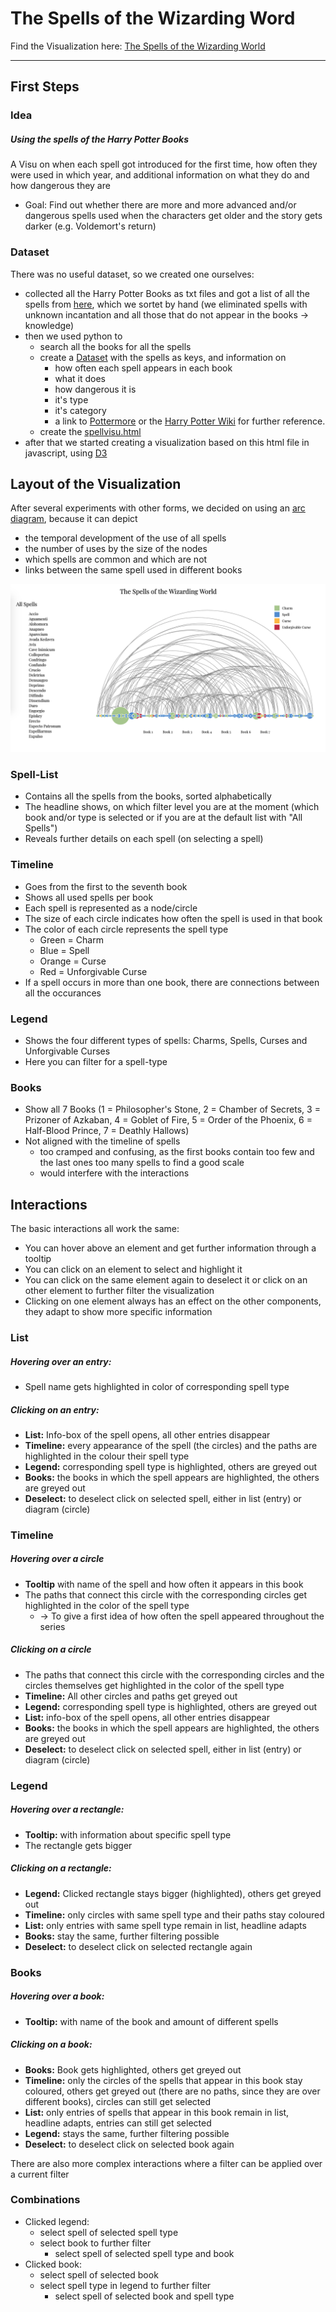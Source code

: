# The Spells of the Wizarding Word

Find the Visualization here: [The Spells of the Wizarding World](https://webuser.uni-weimar.de/~hete0356/Visu_Project/spellvisu.html)

***

## First Steps

### Idea 
##### Using the spells of the Harry Potter Books 
A Visu on when each spell got introduced for the first time, how often they were used in which year, and additional information on what they do and how dangerous they are
- Goal: Find out whether there are more and more advanced and/or dangerous spells used when the characters get older and the story gets darker (e.g. Voldemort's return)


### Dataset
There was no useful dataset, so we created one ourselves:
- collected all the Harry Potter Books as txt files and got a list of all the spells from [here](https://www.pojo.com/harry-potter-spell-list/), which we sortet by hand (we eliminated spells with unknown incantation and all those that do not appear in the books -> knowledge)
- then we used python to 
  - search all the books for all the spells 
  - create a [Dataset](https://github.com/Graunarmin/VisuProject_HarryPotterSpells/blob/master/Spells/Data/used/spells.csv) with the spells as keys, and information on 
    - how often each spell appears in each book 
    - what it does
    - how dangerous it is 
    - it's type
    - it's category 
    - a link to [Pottermore](https://www.pottermore.com/) or the [Harry Potter Wiki](https://harrypotter.fandom.com/wiki/Main_Page) for further reference.
  - create the [spellvisu.html](https://github.com/Graunarmin/VisuProject_HarryPotterSpells/blob/master/Visu/spellvisu.html) 
- after that we started creating a visualization based on this html file in javascript, using [D3](https://d3js.org/)


[comment]: <> (--------------------------------------------------------)


## Layout of the Visualization

After several experiments with other forms, we decided on using an [arc diagram](https://github.com/Graunarmin/VisuProject_HarryPotterSpells/wiki/Arc-Diagram), because it can depict
- the temporal development of the use of all spells
- the number of uses by the size of the nodes
- which spells are common and which are not
- links between the same spell used in different books

![Visu-Default](https://github.com/Graunarmin/VisuProject_HarryPotterSpells/blob/master/Presentation/Screenshots/Visu_Default.png)

### Spell-List
- Contains all the spells from the books, sorted alphabetically
- The headline shows, on which filter level you are at the moment (which book and/or type is selected or if you are at the default list with "All Spells")
- Reveals further details on each spell (on selecting a spell)

### Timeline
- Goes from the first to the seventh book 
- Shows all used spells per book
- Each spell is represented as a node/circle
- The size of each circle indicates how often the spell is used in that book
- The color of each circle represents the spell type
  - Green  = Charm
  - Blue   = Spell
  - Orange = Curse
  - Red    = Unforgivable Curse
- If a spell occurs in more than one book, there are connections between all the occurances

### Legend
- Shows the four different types of spells: Charms, Spells, Curses and Unforgivable Curses
- Here you can filter for a spell-type

### Books
- Show all 7 Books (1 = Philosopher's Stone, 2 = Chamber of Secrets, 3 = Prizoner of Azkaban, 4 = Goblet of Fire, 5 = Order of the Phoenix, 6 = Half-Blood Prince, 7 = Deathly Hallows)
- Not aligned with the timeline of spells
  - too cramped and confusing, as the first books contain too few and the last ones too many spells to find a good scale
  - would interfere with the interactions

## Interactions

The basic interactions all work the same:
- You can hover above an element and get further information through a tooltip
- You can click on an element to select and highlight it 
- You can click on the same element again to deselect it or click on an other element to further filter the visualization
- Clicking on one element always has an effect on the other components, they adapt to show more specific information

### List
##### Hovering over an entry:
- Spell name gets highlighted in color of corresponding spell type
##### Clicking on an entry:
- **List:** Info-box of the spell opens, all other entries disappear 
- **Timeline:** every appearance of the spell (the circles) and the paths are highlighted in the colour their spell type
- **Legend:** corresponding spell type is highlighted, others are greyed out
- **Books:** the books in which the spell appears are highlighted, the others are greyed out		
- **Deselect:** to deselect click on selected spell, either in list (entry) or diagram (circle)

### Timeline
##### Hovering over a circle
- **Tooltip** with name of the spell and how often it appears in this book
- The paths that connect this circle with the corresponding circles get highlighted in the color of the spell type 
  - -> To give a first idea of how often the spell appeared throughout the series
##### Clicking on a circle
- The paths that connect this circle with the corresponding circles and the circles themselves get highlighted in the color of the spell type
- **Timeline:** All other circles and paths get greyed out
- **Legend:** corresponding spell type is highlighted, others are greyed out
- **List:** info-box of the spell opens, all other entries disappear
- **Books:** the books in which the spell appears are highlighted, the others are greyed out 
- **Deselect:** to deselect click on selected spell, either in list (entry) or diagram (circle)


### Legend
##### Hovering over a rectangle:
- **Tooltip:** with information about specific spell type
- The rectangle gets bigger 
##### Clicking on a rectangle:
- **Legend:** Clicked rectangle stays bigger (highlighted), others get greyed out
- **Timeline:** only circles with same spell type and their paths stay coloured 
- **List:** only entries with same spell type remain in list, headline adapts
- **Books:** stay the same, further filtering possible 
- **Deselect:** to deselect click on selected rectangle again 	

### Books
##### Hovering over a book:
- **Tooltip:** with name of the book and amount of different spells 
##### Clicking on a book:
- **Books:** Book gets highlighted, others get greyed out
- **Timeline:** only the circles of the spells that appear in this book stay coloured, others get greyed out (there are no paths, since they are over different books), circles can still get selected
- **List:** only entries of spells that appear in this book remain in list, headline adapts, entries can still get selected 
- **Legend:** stays the same, further filtering possible 
- **Deselect:** to deselect click on selected book again

There are also more complex interactions where a filter can be applied over a current filter 	

### Combinations 

- Clicked legend: 
  - select spell of selected spell type
  - select book to further filter
    - select spell of selected spell type and book
- Clicked book:
  - select spell of selected book
  - select spell type in legend to further filter
    - select spell of selected book and spell type




